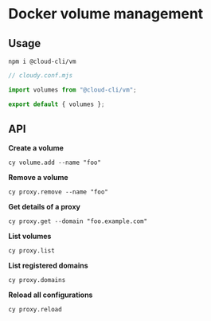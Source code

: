# Docker volume management

## Usage

```
npm i @cloud-cli/vm
```

```js
// cloudy.conf.mjs

import volumes from "@cloud-cli/vm";

export default { volumes };
```

## API

**Create a volume**

```
cy volume.add --name "foo"
```

**Remove a volume**

```
cy proxy.remove --name "foo"
```

**Get details of a proxy**

```
cy proxy.get --domain "foo.example.com"
```

**List volumes**

```
cy proxy.list
```

**List registered domains**

```
cy proxy.domains
```

**Reload all configurations**

```
cy proxy.reload
```
